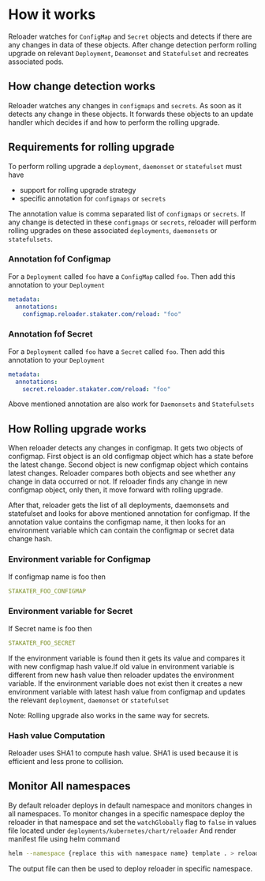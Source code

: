 # How it works

Reloader watches for `ConfigMap` and `Secret` objects and detects if there are any changes in data of these objects. After change detection perform rolling upgrade on relevant `Deployment`, `Deamonset` and `Statefulset` and recreates associated pods.

## How change detection works

Reloader watches any changes in `configmaps` and `secrets`. As soon as it detects any change in these objects. It forwards these objects to an update handler which decides if and how to perform the rolling upgrade.

## Requirements for rolling upgrade

To perform rolling upgrade a `deployment`, `daemonset` or `statefulset` must have 

- support for rolling upgrade strategy
- specific annotation for `configmaps` or `secrets`

The annotation value is comma separated list of `configmaps` or `secrets`. If any change is detected in these `configmaps` or `secrets`, reloader will perform rolling upgrades on these associated `deployments`, `daemonsets` or `statefulsets`.

### Annotation fof Configmap

For a `Deployment` called `foo` have a `ConfigMap` called `foo`. Then add this annotation to your `Deployment`

```yaml
metadata:
  annotations:
    configmap.reloader.stakater.com/reload: "foo"
```

### Annotation fof Secret

For a `Deployment` called `foo` have a `Secret` called `foo`. Then add this annotation to your `Deployment`

```yaml
metadata:
  annotations:
    secret.reloader.stakater.com/reload: "foo"
```

Above mentioned annotation are also work for `Daemonsets` and `Statefulsets`

## How Rolling upgrade works

When reloader detects any changes in configmap. It gets two objects of configmap. First object is an old configmap object which has a state before the latest change. Second object is new configmap object which contains latest changes. Reloader compares both objects and see whether any change in data occurred or not. If reloader finds any change in new configmap object, only then, it move forward with rolling upgrade.

After that, reloader gets the list of all deployments, daemonsets and statefulset and looks for above mentioned annotation for configmap. If the annotation value contains the configmap name, it then looks for an environment variable which can contain the configmap or secret data change hash.

### Environment variable for Configmap

If configmap name is foo then

```yaml
STAKATER_FOO_CONFIGMAP
```

### Environment variable for Secret

If Secret name is foo then

```yaml
STAKATER_FOO_SECRET
```

If the environment variable is found then it gets its value and compares it with new configmap hash value.If old value in environment variable is different from new hash value then reloader updates the environment variable. If the environment variable does not exist then it creates a new environment variable with latest hash value from configmap and updates the relevant `deployment`, `daemonset` or `statefulset`

Note: Rolling upgrade also works in the same way for secrets.

### Hash value Computation

Reloader uses SHA1 to compute hash value. SHA1 is used because it is efficient and less prone to collision.

## Monitor All namespaces

By default reloader deploys in default namespace and monitors changes in all namespaces. To monitor changes in a specific namespace deploy the reloader in that namespace and set the `watchGlobally` flag to `false` in values file located under `deployments/kubernetes/chart/reloader`
And render manifest file using helm command
```bash
helm --namespace {replace this with namespace name} template . > reloader.yaml
```
The output file can then be used to deploy reloader in specific namespace.